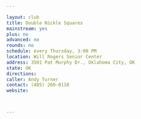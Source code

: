 ```yaml
---

layout: club
title: Double Nickle Squares
mainstream: yes
plus: no
advanced: no
rounds: no
schedule: every Thursday, 3:00 PM
location: Will Rogers Senior Center
address: 3501 Pat Murphy Dr., Oklahoma City, OK
state: OK
directions: 
caller: Andy Turner
contact: (405) 260-0110
website: 



---
```


